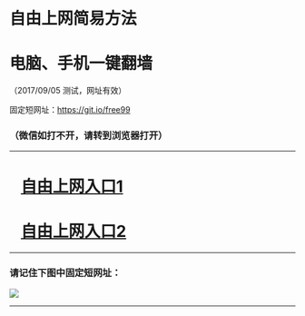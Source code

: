 ﻿# 自由上网简易方法

# 电脑、手机一键翻墙

（2017/09/05 测试，网址有效）

固定短网址：https://git.io/free99

### （微信如打不开，请转到浏览器打开）


***





# &nbsp;&nbsp; <a href="http://ft220259657.fwq-tz1001.xyz/fwqtz01.html?t=090500117992 " target="_blank">自由上网入口1</a>
# &nbsp;&nbsp; <a href="http://ft1504017800.fwq-tz1002.xyz/fwqtz02.html?t=09050012731 " target="_blank">自由上网入口2</a>
***

### 请记住下图中固定短网址：

<img src="https://s3-us-west-2.amazonaws.com/fwq-1001/yjfq-20170905okok.png" /> 


***

